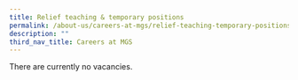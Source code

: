 ```yaml
---
title: Relief teaching & temporary positions
permalink: /about-us/careers-at-mgs/relief-teaching-temporary-positions/
description: ""
third_nav_title: Careers at MGS
---
```



There are currently no vacancies.